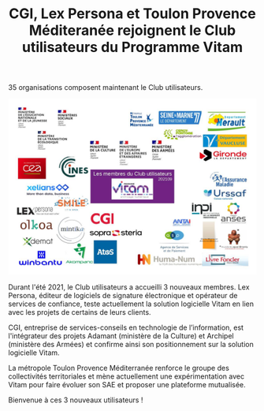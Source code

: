 ﻿---
layout: post
title: CGI, Lex Persona et Toulon Provence Méditeranée rejoignent le Club utilisateurs du Programme Vitam
---

35 organisations composent maintenant le Club utilisateurs.

![Logos](/public/images/202109_utilisateurs.jpg)

Durant l'été 2021, le Club utilisateurs a accueilli 3 nouveaux membres. 
Lex Persona, éditeur de logiciels de signature électronique et opérateur de services de confiance, teste actuellement la solution logicielle Vitam en lien avec les projets de certains de leurs clients.

CGI, entreprise de services-conseils en technologie de l’information, est l'intégrateur des projets Adamant (ministère de la Culture) et Archipel (ministère des Armées) et confirme ainsi son positionnement sur la solution logicielle Vitam.

La métropole Toulon Provence Méditerranée renforce le groupe des collectivités territoriales et mène actuellement une expérimentation avec Vitam pour faire évoluer son SAE et proposer une plateforme mutualisée.

Bienvenue à ces 3 nouveaux utilisateurs !